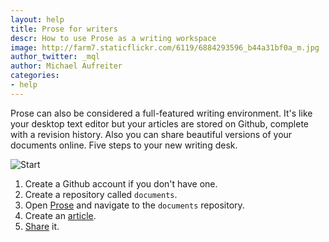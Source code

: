 ```yaml
---
layout: help
title: Prose for writers
descr: How to use Prose as a writing workspace 
image: http://farm7.staticflickr.com/6119/6884293596_b44a31bf0a_m.jpg
author_twitter: _mql
author: Michael Aufreiter
categories:
- help
---
```


Prose can also be considered a full-featured writing environment. It's like your desktop text editor but your articles are stored on Github, complete with a revision history. Also you can share beautiful versions of your documents online. Five steps to your new writing desk.

![Start](http://f.cl.ly/items/0t0A170b2Y093F2u1w45/Screen%20Shot%202012-05-23%20at%205.48.45%20PM.png)

1. Create a Github account if you don't have one.
2. Create a repository called `documents`.
3. Open [Prose](http://prose.io) and navigate to the `documents` repository.
4. Create an [article](http://prose.github.com/prose/#prose/prose/gh-pages/_posts/about/2012-06-14-about.md/edit).
5. [Share](http://prose.github.com/prose/#prose/prose/gh-pages/_posts/about/2012-06-14-about.md) it.
